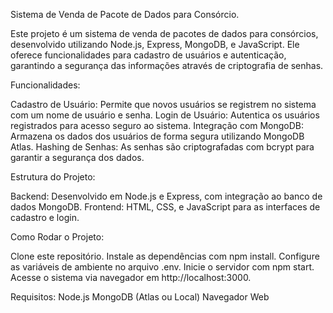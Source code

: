 Sistema de Venda de Pacote de Dados para Consórcio.


Este projeto é um sistema de venda de pacotes de dados para consórcios, desenvolvido utilizando Node.js, Express, MongoDB, e JavaScript. Ele oferece funcionalidades para cadastro de usuários e autenticação, garantindo a segurança das informações através de criptografia de senhas.

Funcionalidades:

Cadastro de Usuário: Permite que novos usuários se registrem no sistema com um nome de usuário e senha.
Login de Usuário: Autentica os usuários registrados para acesso seguro ao sistema.
Integração com MongoDB: Armazena os dados dos usuários de forma segura utilizando MongoDB Atlas.
Hashing de Senhas: As senhas são criptografadas com bcrypt para garantir a segurança dos dados.


Estrutura do Projeto:

Backend: Desenvolvido em Node.js e Express, com integração ao banco de dados MongoDB.
Frontend: HTML, CSS, e JavaScript para as interfaces de cadastro e login.


Como Rodar o Projeto:

Clone este repositório.
Instale as dependências com npm install.
Configure as variáveis de ambiente no arquivo .env.
Inicie o servidor com npm start.
Acesse o sistema via navegador em http://localhost:3000.


Requisitos:
Node.js
MongoDB (Atlas ou Local)
Navegador Web
